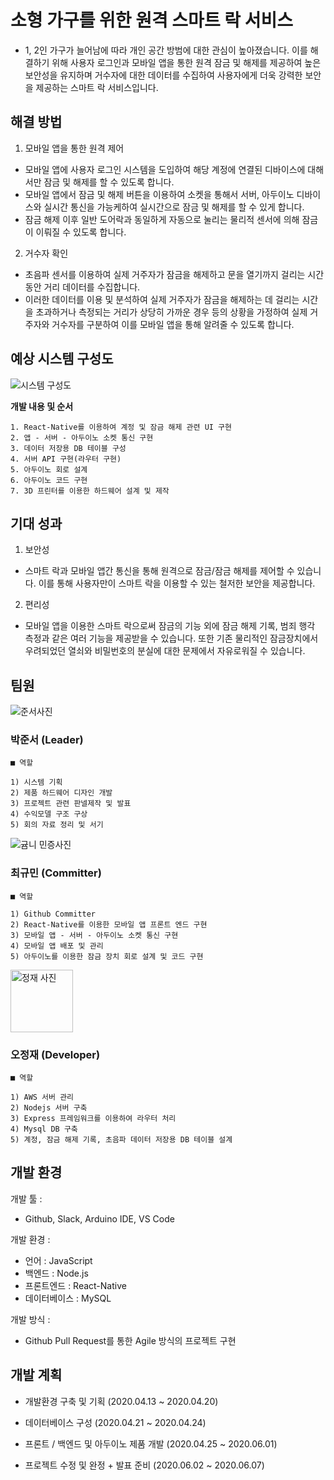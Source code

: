 **소형 가구를 위한 원격 스마트 락 서비스**
=============

- 1, 2인 가구가 늘어남에 따라 개인 공간 방범에 대한 관심이 높아졌습니다. 이를 해결하기 위해 사용자 로그인과 모바일 앱을 통한 원격 잠금 및 해제를 제공하여 높은 보안성을 유지하며 거수자에 대한 데이터를 수집하여 사용자에게 더욱 강력한 보안을 제공하는 스마트 락 서비스입니다.

**해결 방법**
------------
1. 모바일 앱을 통한 원격 제어
- 모바일 앱에 사용자 로그인 시스템을 도입하여 해당 계정에 연결된 디바이스에 대해서만 잠금 및 해제를 할 수 있도록 합니다.
- 모바일 앱에서 잠금 및 해제 버튼을 이용하여 소켓을 통해서 서버, 아두이노 디바이스와 실시간 통신을 가능케하여 실시간으로 잠금 및 해제를 할 수 있게 합니다.
- 잠금 해제 이후 일반 도어락과 동일하게 자동으로 눌리는 물리적 센서에 의해 잠금이 이뤄질 수 있도록 합니다.

2. 거수자 확인
- 초음파 센서를 이용하여 실제 거주자가 잠금을 해제하고 문을 열기까지 걸리는 시간 동안 거리 데이터를 수집합니다.
- 이러한 데이터를 이용 및 분석하여 실제 거주자가 잠금을 해제하는 데 걸리는 시간을 초과하거나 측정되는 거리가 상당히 가까운 경우 등의 상황을 가정하여 실제 거주자와 거수자를 구분하여 이를 모바일 앱을 통해 알려줄 수 있도록 합니다.

**예상 시스템 구성도**
---------------
![시스템 구성도](https://user-images.githubusercontent.com/49565544/80301903-be667b00-87e1-11ea-986d-67a12196e141.png)

**개발 내용 및 순서**
```
1. React-Native를 이용하여 계정 및 잠금 해제 관련 UI 구현
2. 앱 - 서버 - 아두이노 소켓 통신 구현
3. 데이터 저장용 DB 테이블 구성
4. 서버 API 구현(라우터 구현)
5. 아두이노 회로 설계
6. 아두이노 코드 구현
7. 3D 프린터를 이용한 하드웨어 설계 및 제작
```
**기대 성과**
---------------
1. 보안성  
- 스마트 락과 모바일 앱간 통신을 통해 원격으로 잠금/잠금 해제를 제어할 수 있습니다. 이를 통해 사용자만이 스마트 락을 이용할 수 있는 철저한 보안을 제공합니다.

2. 편리성  
- 모바일 앱을 이용한 스마트 락으로써 잠금의 기능 외에 잠금 해제 기록, 범죄 행각 측정과 같은 여러 기능을 제공받을 수 있습니다. 또한 기존 물리적인 잠금장치에서 우려되었던 열쇠와 비밀번호의 분실에 대한 문제에서 자유로워질 수 있습니다.

**팀원**
--------
![준서사진](https://user-images.githubusercontent.com/49565544/79038549-15caef80-7c15-11ea-86c8-3a50f6775fc7.jpg)


### 박준서 (Leader)
```
■ 역할

1) 시스템 기획
2) 제품 하드웨어 디자인 개발
3) 프로젝트 관련 판넬제작 및 발표 
4) 수익모델 구조 구상
5) 회의 자료 정리 및 서기

```
![귬니 민증사진](https://user-images.githubusercontent.com/49565544/79038580-4874e800-7c15-11ea-987f-52f195b15403.jpg)

### 최규민 (Committer)
```
■ 역할

1) Github Committer
2) React-Native를 이용한 모바일 앱 프론트 엔드 구현
3) 모바일 앱 - 서버 - 아두이노 소켓 통신 구현
4) 모바일 앱 배포 및 관리
5) 아두이노를 이용한 잠금 장치 회로 설계 및 코드 구현

```
<img width="100" alt="정재 사진" src="https://user-images.githubusercontent.com/49565544/79038452-5413df00-7c14-11ea-84e7-2b5edcd0ba07.png">

### 오정재 (Developer)
```
■ 역할 

1) AWS 서버 관리
2) Nodejs 서버 구축
3) Express 프레임워크를 이용하여 라우터 처리
4) Mysql DB 구축
5) 계정, 잠금 해제 기록, 초음파 데이터 저장용 DB 테이블 설계
```

**개발 환경**
-------
개발 툴 : 
* Github, Slack, Arduino IDE, VS Code

개발 환경 :
* 언어 : JavaScript
* 백엔드 : Node.js
* 프론트엔드 : React-Native
* 데이터베이스 : MySQL

개발 방식 :
* Github Pull Request를 통한 Agile 방식의 프로젝트 구현

**개발 계획**
--------
* 개발환경 구축 및 기획 (2020.04.13 ~ 2020.04.20)

* 데이터베이스 구성 (2020.04.21 ~ 2020.04.24)

* 프론트 / 백엔드 및 아두이노 제품 개발 (2020.04.25 ~ 2020.06.01)

* 프로젝트 수정 및 완정 + 발표 준비 (2020.06.02 ~ 2020.06.07)





